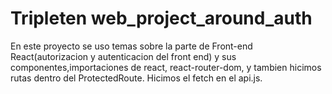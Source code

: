 # Tripleten web_project_around_auth

En este proyecto se uso temas sobre la parte de Front-end React(autorizacion y autenticacion del front end) y sus componentes,importaciones de react, react-router-dom, y tambien hicimos rutas dentro del ProtectedRoute.
Hicimos el fetch en el api.js.
